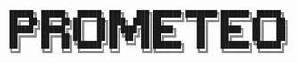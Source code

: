 <!-- language: lang-none -->

    ██████╗ ██████╗  ██████╗ ███╗   ███╗███████╗████████╗███████╗ ██████╗ 
    ██╔══██╗██╔══██╗██╔═══██╗████╗ ████║██╔════╝╚══██╔══╝██╔════╝██╔═══██╗
    ██████╔╝██████╔╝██║   ██║██╔████╔██║█████╗     ██║   █████╗  ██║   ██║
    ██╔═══╝ ██╔══██╗██║   ██║██║╚██╔╝██║██╔══╝     ██║   ██╔══╝  ██║   ██║
    ██║     ██║  ██║╚██████╔╝██║ ╚═╝ ██║███████╗   ██║   ███████╗╚██████╔╝
    ╚═╝     ╚═╝  ╚═╝ ╚═════╝ ╚═╝     ╚═╝╚══════╝   ╚═╝   ╚══════╝ ╚═════╝ 
